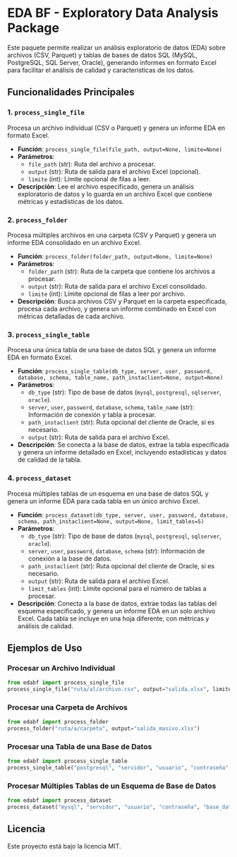 
# EDA BF - Exploratory Data Analysis Package

Este paquete permite realizar un análisis exploratorio de datos (EDA) sobre archivos (CSV, Parquet) y tablas de bases de datos SQL (MySQL, PostgreSQL, SQL Server, Oracle), generando informes en formato Excel para facilitar el análisis de calidad y características de los datos.

## Funcionalidades Principales

### 1. `process_single_file`
Procesa un archivo individual (CSV o Parquet) y genera un informe EDA en formato Excel.

- **Función**: `process_single_file(file_path, output=None, limite=None)`
- **Parámetros**:
  - `file_path` (str): Ruta del archivo a procesar.
  - `output` (str): Ruta de salida para el archivo Excel (opcional).
  - `limite` (int): Límite opcional de filas a leer.
- **Descripción**: Lee el archivo especificado, genera un análisis exploratorio de datos y lo guarda en un archivo Excel que contiene métricas y estadísticas de los datos.

### 2. `process_folder`
Procesa múltiples archivos en una carpeta (CSV y Parquet) y genera un informe EDA consolidado en un archivo Excel.

- **Función**: `process_folder(folder_path, output=None, limite=None)`
- **Parámetros**:
  - `folder_path` (str): Ruta de la carpeta que contiene los archivos a procesar.
  - `output` (str): Ruta de salida para el archivo Excel consolidado.
  - `limite` (int): Límite opcional de filas a leer por archivo.
- **Descripción**: Busca archivos CSV y Parquet en la carpeta especificada, procesa cada archivo, y genera un informe combinado en Excel con métricas detalladas de cada archivo.

### 3. `process_single_table`
Procesa una única tabla de una base de datos SQL y genera un informe EDA en formato Excel.

- **Función**: `process_single_table(db_type, server, user, password, database, schema, table_name, path_instaclient=None, output=None)`
- **Parámetros**:
  - `db_type` (str): Tipo de base de datos (`mysql`, `postgresql`, `sqlserver`, `oracle`).
  - `server`, `user`, `password`, `database`, `schema`, `table_name` (str): Información de conexión y tabla a procesar.
  - `path_instaclient` (str): Ruta opcional del cliente de Oracle, si es necesario.
  - `output` (str): Ruta de salida para el archivo Excel.
- **Descripción**: Se conecta a la base de datos, extrae la tabla especificada y genera un informe detallado en Excel, incluyendo estadísticas y datos de calidad de la tabla.

### 4. `process_dataset`
Procesa múltiples tablas de un esquema en una base de datos SQL y genera un informe EDA para cada tabla en un único archivo Excel.

- **Función**: `process_dataset(db_type, server, user, password, database, schema, path_instaclient=None, output=None, limit_tables=5)`
- **Parámetros**:
  - `db_type` (str): Tipo de base de datos (`mysql`, `postgresql`, `sqlserver`, `oracle`).
  - `server`, `user`, `password`, `database`, `schema` (str): Información de conexión a la base de datos.
  - `path_instaclient` (str): Ruta opcional del cliente de Oracle, si es necesario.
  - `output` (str): Ruta de salida para el archivo Excel.
  - `limit_tables` (int): Límite opcional para el número de tablas a procesar.
- **Descripción**: Conecta a la base de datos, extrae todas las tablas del esquema especificado, y genera un informe EDA en un solo archivo Excel. Cada tabla se incluye en una hoja diferente, con métricas y análisis de calidad.


## Ejemplos de Uso

### Procesar un Archivo Individual
```python
from edabf import process_single_file
process_single_file("ruta/al/archivo.csv", output="salida.xlsx", limite=1000)
```

### Procesar una Carpeta de Archivos
```python
from edabf import process_folder
process_folder("ruta/a/carpeta", output="salida_masivo.xlsx")
```

### Procesar una Tabla de una Base de Datos
```python
from edabf import process_single_table
process_single_table("postgresql", "servidor", "usuario", "contraseña", "base_datos", "esquema", "nombre_tabla", output="salida_table.xlsx")
```

### Procesar Múltiples Tablas de un Esquema de Base de Datos
```python
from edabf import process_dataset
process_dataset("mysql", "servidor", "usuario", "contraseña", "base_datos", "esquema", output="salida_dataset.xlsx")
```

## Licencia
Este proyecto está bajo la licencia MIT.
